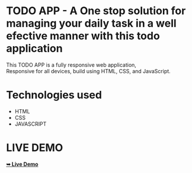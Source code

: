 <H1 align="left">TODO APP - A One stop solution for managing your daily task in a well efective manner with this todo application</H1>

 This  TODO APP is a fully responsive web application, <br /> Responsive for all devices, build using HTML, CSS, and JavaScript.

<h1 align="left">Technologies used</h1>
<ul>
  <li>HTML</li>
  <li>CSS</li>
  <li>JAVASCRIPT</li>
</ul>

<h1 align="left">LIVE DEMO</h1>
<a href=""><strong>➥ Live Demo</strong></a>
